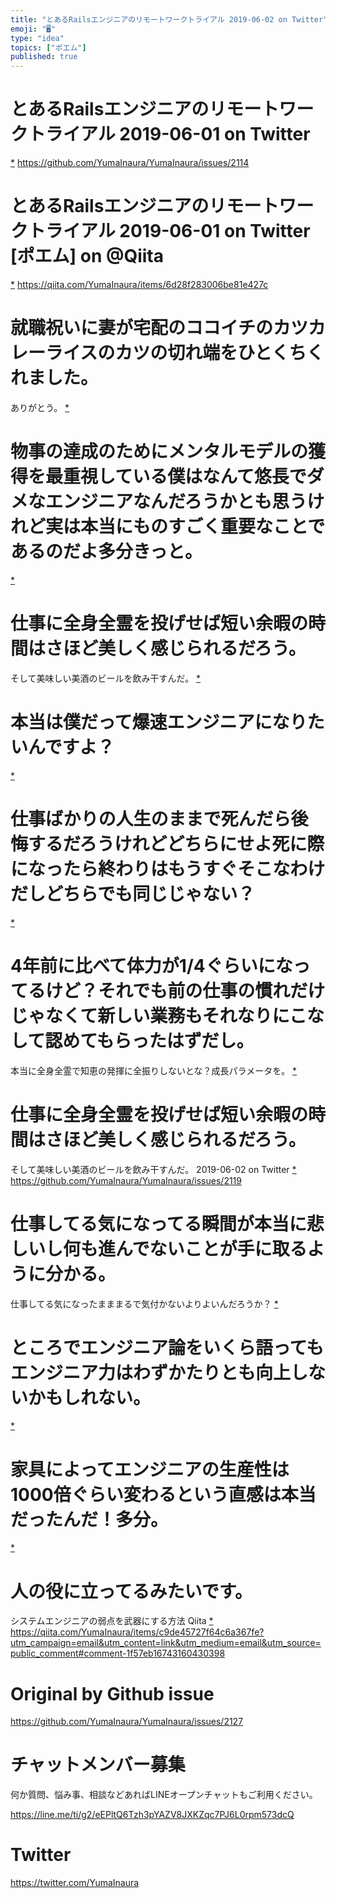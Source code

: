 ```yaml
---
title: "とあるRailsエンジニアのリモートワークトライアル 2019-06-02 on Twitter"
emoji: "🖥"
type: "idea"
topics: ["ポエム"]
published: true
---
```


# とあるRailsエンジニアのリモートワークトライアル 2019-06-01 on Twitter
 [*](https://twitter.com/YumaInaura/status/1134840882140766210")
<https://github.com/YumaInaura/YumaInaura/issues/2114>
# とあるRailsエンジニアのリモートワークトライアル 2019-06-01 on Twitter [ポエム] on @Qiita
 [*](https://twitter.com/YumaInaura/status/1134853958134951937")
<https://qiita.com/YumaInaura/items/6d28f283006be81e427c>
# 就職祝いに妻が宅配のココイチのカツカレーライスのカツの切れ端をひとくちくれました。
ありがとう。
 [*](https://twitter.com/YumaInaura/status/1134961238520131585")

# 物事の達成のためにメンタルモデルの獲得を最重視している僕はなんて悠長でダメなエンジニアなんだろうかとも思うけれど実は本当にものすごく重要なことであるのだよ多分きっと。

 [*](https://twitter.com/YumaInaura/status/1134987755581202432")

# 仕事に全身全霊を投げせば短い余暇の時間はさほど美しく感じられるだろう。
そして美味しい美酒のビールを飲み干すんだ。
 [*](https://twitter.com/YumaInaura/status/1134989003898347520")

# 本当は僕だって爆速エンジニアになりたいんですよ？
 [*](https://twitter.com/YumaInaura/status/1135016307114385409")

# 仕事ばかりの人生のままで死んだら後悔するだろうけれどどちらにせよ死に際になったら終わりはもうすぐそこなわけだしどちらでも同じじゃない？
 [*](https://twitter.com/YumaInaura/status/1135028622924832768")

# 4年前に比べて体力が1/4ぐらいになってるけど？それでも前の仕事の慣れだけじゃなくて新しい業務もそれなりにこなして認めてもらったはずだし。
本当に全身全霊で知恵の発揮に全振りしないとな？成長パラメータを。
 [*](https://twitter.com/YumaInaura/status/1135036082758676480")

# 仕事に全身全霊を投げせば短い余暇の時間はさほど美しく感じられるだろう。
そして美味しい美酒のビールを飲み干すんだ。 2019-06-02 on Twitter
 [*](https://twitter.com/YumaInaura/status/1135050937544970240")
<https://github.com/YumaInaura/YumaInaura/issues/2119>
# 仕事してる気になってる瞬間が本当に悲しいし何も進んでないことが手に取るように分かる。
仕事してる気になったまままるで気付かないよりよいんだろうか？
 [*](https://twitter.com/YumaInaura/status/1135086710860083200")

# ところでエンジニア論をいくら語ってもエンジニア力はわずかたりとも向上しないかもしれない。

 [*](https://twitter.com/YumaInaura/status/1135113176721215489")

# 家具によってエンジニアの生産性は1000倍ぐらい変わるという直感は本当だったんだ！多分。

 [*](https://twitter.com/YumaInaura/status/1135119156494290944")

# 人の役に立ってるみたいです。


システムエンジニアの弱点を武器にする方法  Qiita
 [*](https://twitter.com/YumaInaura/status/1135128863262986240")
<https://qiita.com/YumaInaura/items/c9de45727f64c6a367fe?utm_campaign=email&utm_content=link&utm_medium=email&utm_source=public_comment#comment-1f57eb16743160430398>



# Original by Github issue

https://github.com/YumaInaura/YumaInaura/issues/2127








<!-- Update From Qiita API -->

# チャットメンバー募集


何か質問、悩み事、相談などあればLINEオープンチャットもご利用ください。

https://line.me/ti/g2/eEPltQ6Tzh3pYAZV8JXKZqc7PJ6L0rpm573dcQ





# Twitter


https://twitter.com/YumaInaura


<!-- Update From Qiita API -->


